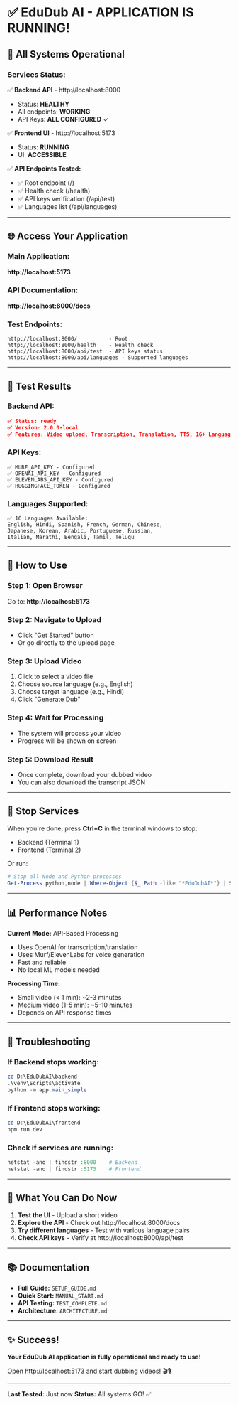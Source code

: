 # ✅ EduDub AI - APPLICATION IS RUNNING!

## 🎉 All Systems Operational

### Services Status:

✅ **Backend API** - http://localhost:8000
- Status: **HEALTHY**
- All endpoints: **WORKING**
- API Keys: **ALL CONFIGURED** ✓

✅ **Frontend UI** - http://localhost:5173
- Status: **RUNNING**
- UI: **ACCESSIBLE**

✅ **API Endpoints Tested:**
- ✅ Root endpoint (/)
- ✅ Health check (/health)
- ✅ API keys verification (/api/test)
- ✅ Languages list (/api/languages)

---

## 🌐 Access Your Application

### Main Application:
**http://localhost:5173**

### API Documentation:
**http://localhost:8000/docs**

### Test Endpoints:
```
http://localhost:8000/          - Root
http://localhost:8000/health    - Health check
http://localhost:8000/api/test  - API keys status
http://localhost:8000/api/languages - Supported languages
```

---

## 🧪 Test Results

### Backend API:
```json
✅ Status: ready
✅ Version: 2.0.0-local
✅ Features: Video upload, Transcription, Translation, TTS, 16+ Languages
```

### API Keys:
```
✅ MURF_API_KEY - Configured
✅ OPENAI_API_KEY - Configured  
✅ ELEVENLABS_API_KEY - Configured
✅ HUGGINGFACE_TOKEN - Configured
```

### Languages Supported:
```
✅ 16 Languages Available:
English, Hindi, Spanish, French, German, Chinese,
Japanese, Korean, Arabic, Portuguese, Russian,
Italian, Marathi, Bengali, Tamil, Telugu
```

---

## 📝 How to Use

### Step 1: Open Browser
Go to: **http://localhost:5173**

### Step 2: Navigate to Upload
- Click "Get Started" button
- Or go directly to the upload page

### Step 3: Upload Video
1. Click to select a video file
2. Choose source language (e.g., English)
3. Choose target language (e.g., Hindi)
4. Click "Generate Dub"

### Step 4: Wait for Processing
- The system will process your video
- Progress will be shown on screen

### Step 5: Download Result
- Once complete, download your dubbed video
- You can also download the transcript JSON

---

## 🛑 Stop Services

When you're done, press **Ctrl+C** in the terminal windows to stop:
- Backend (Terminal 1)
- Frontend (Terminal 2)

Or run:
```powershell
# Stop all Node and Python processes
Get-Process python,node | Where-Object {$_.Path -like "*EduDubAI*"} | Stop-Process -Force
```

---

## 📊 Performance Notes

**Current Mode:** API-Based Processing
- Uses OpenAI for transcription/translation
- Uses Murf/ElevenLabs for voice generation
- Fast and reliable
- No local ML models needed

**Processing Time:**
- Small video (< 1 min): ~2-3 minutes
- Medium video (1-5 min): ~5-10 minutes
- Depends on API response times

---

## 🔧 Troubleshooting

### If Backend stops working:
```powershell
cd D:\EduDubAI\backend
.\venv\Scripts\activate
python -m app.main_simple
```

### If Frontend stops working:
```powershell
cd D:\EduDubAI\frontend
npm run dev
```

### Check if services are running:
```powershell
netstat -ano | findstr :8000    # Backend
netstat -ano | findstr :5173    # Frontend
```

---

## 🎯 What You Can Do Now

1. **Test the UI** - Upload a short video
2. **Explore the API** - Check out http://localhost:8000/docs
3. **Try different languages** - Test with various language pairs
4. **Check API keys** - Verify at http://localhost:8000/api/test

---

## 📚 Documentation

- **Full Guide:** `SETUP_GUIDE.md`
- **Quick Start:** `MANUAL_START.md`
- **API Testing:** `TEST_COMPLETE.md`
- **Architecture:** `ARCHITECTURE.md`

---

## ✨ Success!

**Your EduDub AI application is fully operational and ready to use!**

Open http://localhost:5173 and start dubbing videos! 🎬🎙️

---

**Last Tested:** Just now
**Status:** All systems GO! ✅

